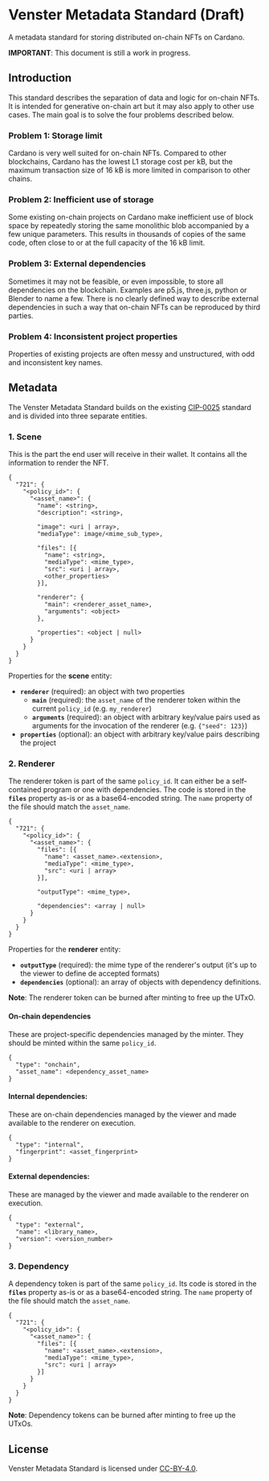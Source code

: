 # Venster Metadata Standard (Draft)
A metadata standard for storing distributed on-chain NFTs on Cardano.

**IMPORTANT**: This document is still a work in progress. 

## Introduction
This standard describes the separation of data and logic for on-chain NFTs. It
is intended for generative on-chain art but it may also apply to other use
cases. The main goal is to solve the four problems described below.

### **Problem 1**: Storage limit
Cardano is very well suited for on-chain NFTs. Compared to other blockchains,
Cardano has the lowest L1 storage cost per kB, but the maximum transaction size
of 16 kB is more limited in comparison to other chains.

### **Problem 2**: Inefficient use of storage
Some existing on-chain projects on Cardano make inefficient use of block space
by repeatedly storing the same monolithic blob accompanied by a few unique
parameters. This results in thousands of copies of the same code, often close to
or at the full capacity of the 16 kB limit.

### **Problem 3**: External dependencies
Sometimes it may not be feasible, or even impossible, to store all dependencies
on the blockchain. Examples are p5.js, three.js, python or Blender to name a
few. There is no clearly defined way to describe external dependencies in such a
way that on-chain NFTs can be reproduced by third parties.

### **Problem 4**: Inconsistent project properties
Properties of existing projects are often messy and unstructured, with odd and
inconsistent key names.

## Metadata
The Venster Metadata Standard builds on the existing
[CIP-0025](https://github.com/cardano-foundation/CIPs/tree/master/CIP-0025)
standard and is divided into three separate entities.

### **1**. Scene
This is the part the end user will receive in their wallet. It contains all the
information to render the NFT.

```
{
  "721": {
    "<policy_id>": {
      "<asset_name>": {
        "name": <string>,
        "description": <string>,

        "image": <uri | array>,
        "mediaType": image/<mime_sub_type>,
        
        "files": [{
          "name": <string>,
          "mediaType": <mime_type>,
          "src": <uri | array>,
          <other_properties>
        }],

        "renderer": {
          "main": <renderer_asset_name>,
          "arguments": <object>
        },

        "properties": <object | null>
      }
    }
  }
}
```

Properties for the **scene** entity:
- **`renderer`** (required): an object with two properties
  - **`main`** (required): the `asset_name` of the renderer token within the
    current `policy_id` (e.g. `my_renderer`)
  - **`arguments`** (required): an object with arbitrary key/value pairs used as
    arguments for the invocation of the renderer (e.g. `{"seed": 123}`)
- **`properties`** (optional): an object with arbitrary key/value pairs
  describing the project

### **2**. Renderer
The renderer token is part of the same `policy_id`. It can either be a
self-contained program or one with dependencies. The code is stored in the
**`files`** property as-is or as a base64-encoded string. The `name` property of
the file should match the `asset_name`.

```
{
  "721": {
    "<policy_id>": {
      "<asset_name>": {
        "files": [{
          "name": <asset_name>.<extension>,
          "mediaType": <mime_type>,
          "src": <uri | array>
        }],

        "outputType": <mime_type>,

        "dependencies": <array | null>
      }
    }
  }
}
```

Properties for the **renderer** entity:
- **`outputType`** (required): the mime type of the renderer's output (it's up
  to the viewer to define de accepted formats)
- **`dependencies`** (optional): an array of objects with dependency
  definitions.

**Note**: The renderer token can be burned after minting to free up the UTxO.

#### On-chain dependencies

These are project-specific dependencies managed by the minter. They should be
minted within the same `policy_id`.

```
{
  "type": "onchain",
  "asset_name": <dependency_asset_name>
}
```

#### Internal dependencies:

These are on-chain dependencies managed by the viewer and made available to the
renderer on execution.

```
{
  "type": "internal",
  "fingerprint": <asset_fingerprint>
}
```

#### External dependencies:

These are managed by the viewer and made available to the renderer on execution.

```
{
  "type": "external",
  "name": <library_name>,
  "version": <version_number>
}
```

### **3**. Dependency
A dependency token is part of the same `policy_id`. Its code is stored in the
**`files`** property as-is or as a base64-encoded string. The `name` property of
the file should match the `asset_name`.

```
{
  "721": {
    "<policy_id>": {
      "<asset_name>": {
        "files": [{
          "name": <asset_name>.<extension>,
          "mediaType": <mime_type>,
          "src": <uri | array>
        }]
      }
    }
  }
}
```

**Note**: Dependency tokens can be burned after minting to free up the UTxOs.

## License
Venster Metadata Standard is licensed under
[CC-BY-4.0](https://creativecommons.org/licenses/by/4.0/legalcode).
